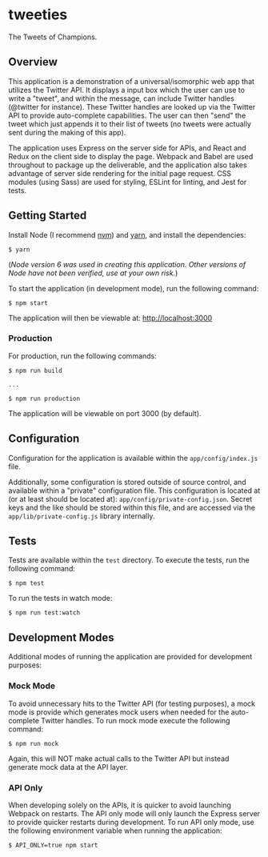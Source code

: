 # tweeties #

The Tweets of Champions.

## Overview ##

This application is a demonstration of a universal/isomorphic web app that utilizes the Twitter API. It displays a input box which the user can use to write a "tweet", and within the message, can include Twitter handles (@twitter for instance). These Twitter handles are looked up via the Twitter API to provide auto-complete capabilities. The user can then "send" the tweet which just appends it to their list of tweets (no tweets were actually sent during the making of this app).

The application uses Express on the server side for APIs, and React and Redux on the client side to display the page. Webpack and Babel are used throughout to package up the deliverable, and the application also takes advantage of server side rendering for the initial page request. CSS modules (using Sass) are used for styling, ESLint for linting, and Jest for tests.

## Getting Started ##

Install Node (I recommend [nvm](https://github.com/creationix/nvm)) and [yarn](https://yarnpkg.com), and install the dependencies:

```
$ yarn
```

(_Node version 6 was used in creating this application. Other versions of Node have not been verified, use at your own risk._)

To start the application (in development mode), run the following command:

```
$ npm start
```

The application will then be viewable at: [http://localhost:3000](http://localhost:3000)

### Production ###

For production, run the following commands:

```
$ npm run build

...

$ npm run production
```

The application will be viewable on port 3000 (by default).

## Configuration ##

Configuration for the application is available within the `app/config/index.js` file.

Additionally, some configuration is stored outside of source control, and available within a "private" configuration file. This configuration is located at (or at least should be located at): `app/config/private-config.json`. Secret keys and the like should be stored within this file, and are accessed via the `app/lib/private-config.js` library internally.

## Tests ##

Tests are available within the `test` directory. To execute the tests, run the following command:

```
$ npm test
```

To run the tests in watch mode:

```
$ npm run test:watch
```

## Development Modes ##

Additional modes of running the application are provided for development purposes:

### Mock Mode ###

To avoid unnecessary hits to the Twitter API (for testing purposes), a mock mode is provide which generates mock users when needed for the auto-complete Twitter handles. To run mock mode execute the following command:

```
$ npm run mock
```

Again, this will NOT make actual calls to the Twitter API but instead generate mock data at the API layer.

### API Only ###

When developing solely on the APIs, it is quicker to avoid launching Webpack on restarts. The API only mode will only launch the Express server to provide quicker restarts during development. To run API only mode, use the following environment variable when running the application:

```
$ API_ONLY=true npm start
```
